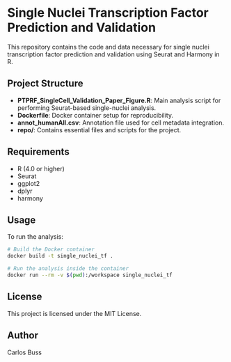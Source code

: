 # Single Nuclei Transcription Factor Prediction and Validation

This repository contains the code and data necessary for single nuclei transcription factor prediction and validation using Seurat and Harmony in R.

## Project Structure

- **PTPRF_SingleCell_Validation_Paper_Figure.R**: Main analysis script for performing Seurat-based single-nuclei analysis.
- **Dockerfile**: Docker container setup for reproducibility.
- **annot_humanAll.csv**: Annotation file used for cell metadata integration.
- **repo/**: Contains essential files and scripts for the project.

## Requirements

- R (4.0 or higher)
- Seurat
- ggplot2
- dplyr
- harmony

## Usage

To run the analysis:

```bash
# Build the Docker container
docker build -t single_nuclei_tf .

# Run the analysis inside the container
docker run --rm -v $(pwd):/workspace single_nuclei_tf
```

## License

This project is licensed under the MIT License.

## Author

Carlos Buss
